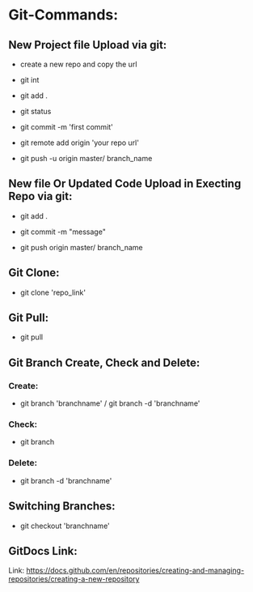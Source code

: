 # Git-Commands:
## New Project file Upload via git:
- create a new repo and copy the url

- git int

- git add .

- git status

- git commit -m 'first commit'

- git remote add origin 'your repo url'

- git push -u origin master/ branch_name

## New file Or Updated Code Upload in Execting Repo via git:
- git add .

- git commit -m "message"

- git push origin master/ branch_name

## Git Clone:
- git clone 'repo_link'

## Git Pull:
- git pull

## Git Branch Create, Check and Delete:
### Create:
- git branch 'branchname' / git branch -d 'branchname'

### Check:
- git branch

### Delete:
- git branch -d 'branchname'

## Switching Branches:
- git checkout 'branchname'




## GitDocs Link:
Link: https://docs.github.com/en/repositories/creating-and-managing-repositories/creating-a-new-repository
